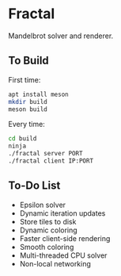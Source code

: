 # Fractal

Mandelbrot solver and renderer.

## To Build

First time:

```bash
apt install meson
mkdir build
meson build
```

Every time:

```bash
cd build
ninja
./fractal server PORT
./fractal client IP:PORT
```

## To-Do List

- Epsilon solver
- Dynamic iteration updates
- Store tiles to disk
- Dynamic coloring
- Faster client-side rendering
- Smooth coloring
- Multi-threaded CPU solver
- Non-local networking